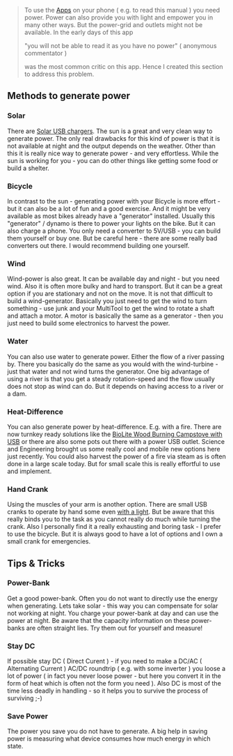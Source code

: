 > To use the [Apps](Apps) on your phone ( e.g. to read this manual ) you need power. Power can also provide you with light and empower you in many other ways. But the power-grid and outlets might not be available. In the early days of this app 
>
> "you will not be able to read it as you have no power" ( anonymous commentator )
>
> was the most common critic on this app. Hence I created this section to address this problem.

## Methods to generate power
 
### Solar

There are [Solar USB chargers][1]. The sun is a great and very clean way to generate power. The only real drawbacks for this kind of power is that it is not available at night and the output depends on the weather. Other than this it is really nice way to generate power - and very effortless. While the sun is working for you - you can do other things like getting some food or build a shelter.

### Bicycle

In contrast to the sun - generating power with your Bicycle is more effort - but it can also be a lot of fun and a good exercise. And it might be very available as most bikes already have a "generator" installed. Usually this "generator" / dynamo is there to power your lights on the bike. But it can also charge a phone. You only need a converter to 5V/USB - you can build them yourself or buy one. But be careful here - there are some really bad converters out there. I would recommend building one yourself.

### Wind

Wind-power is also great. It can be available day and night - but you need wind. Also it is often more bulky and hard to transport. But it can be a great option if you are stationary and not on the move. It is not that difficult to build a wind-generator. Basically you just need to get the wind to turn something - use junk and your MultiTool to get the wind to rotate a shaft and attach a motor. A motor is basically the same as a generator - then you just need to build some electronics to harvest the power.

### Water

You can also use water to generate power. Either the flow of a river passing by. There you basically do the same as you would with the wind-turbine - just that water and not wind turns the generator. One big advantage of using a river is that you get a steady rotation-speed and the flow usually does not stop as wind can do. But it depends on having access to a river or a dam.

### Heat-Difference

You can also generate power by heat-difference. E.g. with a fire. There are now turnkey ready solutions like the [BioLite Wood Burning Campstove with USB][2] or there are also some pots out there with a power USB outlet. Science and Engineering brought us some really cool and mobile new options here just recently. You could also harvest the power of a fire via steam as is often done in a large scale today. But for small scale this is really effortful to use and implement.

### Hand Crank

Using the muscles of your arm is another option. There are small USB cranks to operate by hand some even [with a light][3]. But be aware that this really binds you to the task as you cannot really do much while turning the crank. Also I personally find it a really exhausting and boring task - I prefer to use the bicycle. But it is always good to have a lot of options and I own a small crank for emergencies.

## Tips & Tricks

### Power-Bank

Get a good power-bank. Often you do not want to directly use the energy when generating. Lets take solar - this way you can compensate for solar not working at night. You charge your power-bank at day and can use the power at night. Be aware that the capacity information on these power-banks are often straight lies. Try them out for yourself and measure!

### Stay DC

If possible stay DC ( Direct Curent ) - if you need to make a DC/AC ( Alternating Current ) AC/DC roundtrip ( e.g. with some inverter ) you loose a lot of power ( in fact you never loose power - but here you convert it in the form of heat which is often not the form you need ). Also DC is most of the time less deadly in handling - so it helps you to survive the process of surviving ;-)

### Save Power

The power you save you do not have to generate. A big help in saving power is measuring what device consumes how much energy in which state.

[1]: https://www.amazon.com/gp/product/B012YUJJM8/ref=as_li_tl?ie=UTF8&camp=1789&creative=9325&creativeASIN=B012YUJJM8&linkCode=as2&tag=ligi-20&linkId=02d3fbda3eaadbd10744c42805e0e791
[2]: https://www.amazon.com/gp/product/B00BQHET9O/ref=as_li_tl?ie=UTF8&camp=1789&creative=9325&creativeASIN=B00BQHET9O&linkCode=as2&tag=ligi-20&linkId=d949a1aca04d67b5e61d3bf77ce89d22
[3]: https://www.amazon.com/gp/product/B01AD7IN4O/ref=as_li_tl?ie=UTF8&camp=1789&creative=9325&creativeASIN=B01AD7IN4O&linkCode=as2&tag=ligi-20&linkId=9a9c9d7ff318d594d077fa917f8c3739